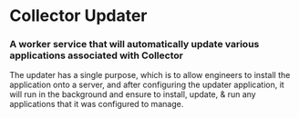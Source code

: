 ﻿# Collector Updater
### A worker service that will automatically update various applications associated with Collector

The updater has a single purpose, which is to allow engineers to install the application onto a server, and after configuring the updater application, it will run in the background and ensure to install, update, & run any applications that it was configured to manage.
